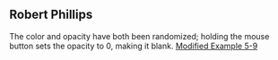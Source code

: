 ## Robert Phillips
The color and opacity have both been randomized; holding the mouse button sets the opacity to 0, making it blank.
[Modified Example 5-9](https://rmphill0210.github.io/Personal/Sept18Classwork/ClassSept18.html)
